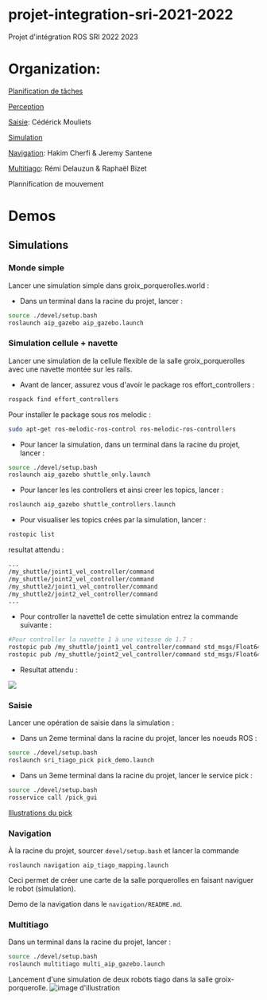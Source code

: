 # projet-integration-sri-2021-2022
Projet d'intégration ROS SRI 2022 2023

# Organization:

[Planification de tâches]()

[Perception]()

[Saisie](sri_tiago_pick): Cédérick Mouliets

[Simulation](aip_gazebo) 

[Navigation](navigation/README.md): Hakim Cherfi & Jeremy Santene

[Multitiago](aip_multitiago/README.md): Rémi Delauzun & Raphaël Bizet

Plannification de mouvement

# Demos

## Simulations

### Monde simple
Lancer une simulation simple dans groix_porquerolles.world : 
- Dans un terminal dans la racine du projet, lancer :

```bash
source ./devel/setup.bash
roslaunch aip_gazebo aip_gazebo.launch
```

### Simulation cellule + navette
Lancer une simulation de la cellule flexible de la salle groix_porquerolles avec une navette montée sur les rails.

- Avant de lancer, assurez vous d'avoir le package ros effort_controllers :
```bash
rospack find effort_controllers
```
Pour installer le package sous ros melodic :
```bash
sudo apt-get ros-melodic-ros-control ros-melodic-ros-controllers
```

- Pour lancer la simulation, dans un terminal dans la racine du projet, lancer :
```bash
source ./devel/setup.bash
roslaunch aip_gazebo shuttle_only.launch
```

- Pour lancer les les controllers et ainsi creer les topics, lancer :
```bash
roslaunch aip_gazebo shuttle_controllers.launch
```

- Pour visualiser les topics crées par la simulation, lancer :
```bash
rostopic list
```
resultat attendu :
```bash
...
/my_shuttle/joint1_vel_controller/command
/my_shuttle/joint2_vel_controller/command
/my_shuttle2/joint1_vel_controller/command
/my_shuttle2/joint2_vel_controller/command
...
```

- Pour controller la navette1 de cette simulation entrez la commande suivante :
```bash
#Pour controller la navette 1 à une vitesse de 1.7 :
rostopic pub /my_shuttle/joint1_vel_controller/command std_msgs/Float64 "data: -1.7"
rostopic pub /my_shuttle/joint2_vel_controller/command std_msgs/Float64 "data:  1.7"
```

- Resultat attendu : 

![](media/shuttle_demo.gif)


	
### Saisie
Lancer une opération de saisie dans la simulation :
- Dans un 2eme terminal dans la racine du projet, lancer les noeuds ROS :
```bash
source ./devel/setup.bash
roslaunch sri_tiago_pick pick_demo.launch
```

- Dans un 3eme terminal dans la racine du projet, lancer le service pick :
```bash
source ./devel/setup.bash
rosservice call /pick_gui
```
[Illustrations du pick](sri_tiago_pick/screenshots) 

### Navigation

À la racine du projet, sourcer ```devel/setup.bash``` et lancer la commande

``` code
roslaunch navigation aip_tiago_mapping.launch
```

Ceci permet de créer une carte de la salle porquerolles en faisant naviguer le robot (simulation).

Demo de la navigation dans le ```navigation/README.md```.


### Multitiago

Dans un terminal dans la racine du projet, lancer :

```bash
source ./devel/setup.bash
roslaunch multitiago multi_aip_gazebo.launch
```
Lancement d'une simulation de deux robots tiago dans la salle groix-porquerolle.
![image d'illustration](https://github.com/aip-primeca-occitanie/projet-integration-sri-2021-2022/blob/main/multitiago/screenshots/multitiago_simulation.png?raw=true)

